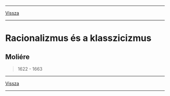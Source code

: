 
---

[Vissza](../irodalom.md)

---

# Racionalizmus és a klasszicizmus
## Moliére
> 1622 - 1663

---

[Vissza](../irodalom.md)

---